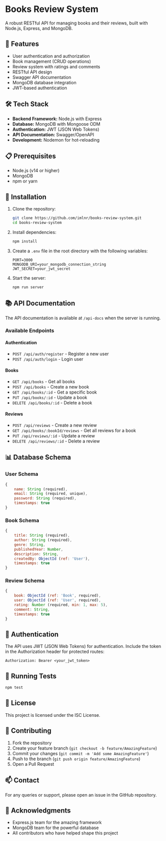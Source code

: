 # Books Review System

A robust RESTful API for managing books and their reviews, built with Node.js, Express, and MongoDB.

## 🚀 Features

- User authentication and authorization
- Book management (CRUD operations)
- Review system with ratings and comments
- RESTful API design
- Swagger API documentation
- MongoDB database integration
- JWT-based authentication

## 🛠️ Tech Stack

- **Backend Framework:** Node.js with Express
- **Database:** MongoDB with Mongoose ODM
- **Authentication:** JWT (JSON Web Tokens)
- **API Documentation:** Swagger/OpenAPI
- **Development:** Nodemon for hot-reloading

## 📋 Prerequisites

- Node.js (v14 or higher)
- MongoDB
- npm or yarn

## 🔧 Installation

1. Clone the repository:
   ```bash
   git clone https://github.com/imlnr/books-review-system.git
   cd books-review-system
   ```

2. Install dependencies:
   ```bash
   npm install
   ```

3. Create a `.env` file in the root directory with the following variables:
   ```
   PORT=3000
   MONGODB_URI=your_mongodb_connection_string
   JWT_SECRET=your_jwt_secret
   ```

4. Start the server:
   ```bash
   npm run server
   ```

## 📚 API Documentation

The API documentation is available at `/api-docs` when the server is running.

### Available Endpoints

#### Authentication
- `POST /api/auth/register` - Register a new user
- `POST /api/auth/login` - Login user

#### Books
- `GET /api/books` - Get all books
- `POST /api/books` - Create a new book
- `GET /api/books/:id` - Get a specific book
- `PUT /api/books/:id` - Update a book
- `DELETE /api/books/:id` - Delete a book

#### Reviews
- `POST /api/reviews` - Create a new review
- `GET /api/books/:bookId/reviews` - Get all reviews for a book
- `PUT /api/reviews/:id` - Update a review
- `DELETE /api/reviews/:id` - Delete a review

## 📊 Database Schema

### User Schema
```javascript
{
    name: String (required),
    email: String (required, unique),
    password: String (required),
    timestamps: true
}
```

### Book Schema
```javascript
{
    title: String (required),
    author: String (required),
    genre: String,
    publishedYear: Number,
    description: String,
    createdBy: ObjectId (ref: 'User'),
    timestamps: true
}
```

### Review Schema
```javascript
{
    book: ObjectId (ref: 'Book', required),
    user: ObjectId (ref: 'User', required),
    rating: Number (required, min: 1, max: 5),
    comment: String,
    timestamps: true
}
```

## 🔐 Authentication

The API uses JWT (JSON Web Tokens) for authentication. Include the token in the Authorization header for protected routes:

```
Authorization: Bearer <your_jwt_token>
```

## 🧪 Running Tests

```bash
npm test
```

## 📝 License

This project is licensed under the ISC License.

## 👥 Contributing

1. Fork the repository
2. Create your feature branch (`git checkout -b feature/AmazingFeature`)
3. Commit your changes (`git commit -m 'Add some AmazingFeature'`)
4. Push to the branch (`git push origin feature/AmazingFeature`)
5. Open a Pull Request

## 📫 Contact

For any queries or support, please open an issue in the GitHub repository.

## 🙏 Acknowledgments

- Express.js team for the amazing framework
- MongoDB team for the powerful database
- All contributors who have helped shape this project